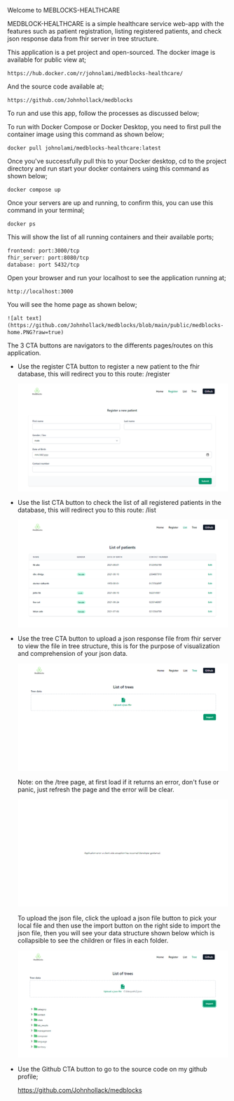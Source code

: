 Welcome to MEBLOCKS-HEALTHCARE

MEDBLOCK-HEALTHCARE is a simple healthcare service web-app with the features such as patient registration, listing registered patients, and check json response data from fhir server in tree structure.

This application is a pet project and open-sourced. The docker image is available for public view at;

    https://hub.docker.com/r/johnolami/medblocks-healthcare/

And the source code available at;

    https://github.com/Johnhollack/medblocks

To run and use this app, follow the processes as discussed below;

To run with Docker Compose or Docker Desktop, you need to first pull the container image using this command as shown below;

    docker pull johnolami/medblocks-healthcare:latest

Once you've successfully pull this to your Docker desktop, cd to the project directory and run start your docker containers using this command as shown below;

    docker compose up

Once your servers are up and running, to confirm this, you can use this command in your terminal;

    docker ps

This will show the list of all running containers and their available ports;

    frontend: port:3000/tcp
    fhir_server: port:8080/tcp
    database: port 5432/tcp

Open your browser and run your localhost to see the application running at;

    http://localhost:3000


You will see the home page as shown below;

    ![alt text](https://github.com/Johnhollack/medblocks/blob/main/public/medblocks-home.PNG?raw=true)


The 3 CTA buttons are navigators to the differents pages/routes on this application. 

- Use the register CTA button to register a new patient to the fhir database, this will redirect you to this route: /register

    ![alt text](https://github.com/Johnhollack/medblocks/blob/main/public/medblocks-register.PNG?raw=true)

- Use the list CTA button to check the list of all registered patients in the database, this will redirect you to this route: /list
  
    ![alt text](https://github.com/Johnhollack/medblocks/blob/main/public/medblocks-list.PNG?raw=true)

- Use the tree CTA button to upload a json response file from fhir server to view the file in tree structure, this is for the purpose of visualization and comprehension of your json data.
   
    ![alt text](https://github.com/Johnhollack/medblocks/blob/main/public/medblocks-tree.PNG?raw=true)

    Note: on the /tree page, at first load if it returns an error, don't fuse or panic, just refresh the page and the error will be clear.
   
    ![alt text](https://github.com/Johnhollack/medblocks/blob/main/public/medblocks-tree-error.PNG?raw=true)

    To upload the json file, click the upload a json file button to pick your local file and then use the import button on the right side to import the json file, then you will see your data structure shown below which is collapsible to see the children or files in each folder.
   
    ![alt text](https://github.com/Johnhollack/medblocks/blob/main/public/medblocks-tree-upload.PNG?raw=true)

- Use the Github CTA button to go to the source code on my github profile;

    https://github.com/Johnhollack/medblocks








